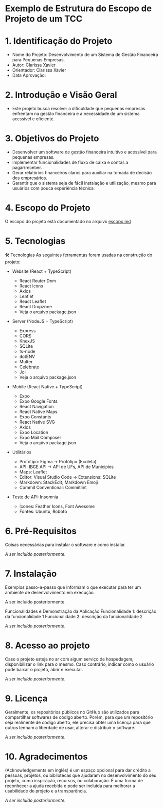 # Exemplo de Estrutura do Escopo de Projeto de um TCC
 
# 1. Identificação do Projeto 
- Nome do Projeto: Desenvolvimento de um Sistema de Gestão Financeira para Pequenas Empresas.
- Autor: Clarissa Xavier
- Orientador: Clarissa Xavier
- Data Aprovação: 

# 2. Introdução e Visão Geral 
 
- Este projeto busca resolver a dificuldade que pequenas empresas enfrentam na gestão financeira e a necessidade de um sistema acessível e eficiente.

# 3. Objetivos do Projeto
- Desenvolver um software de gestão financeira intuitivo e acessível para pequenas empresas. 
- Implementar funcionalidades de fluxo de caixa e contas a pagar/receber.  
- Gerar relatórios financeiros claros para auxiliar na tomada de decisão dos empresários.  
- Garantir que o sistema seja de fácil instalação e utilização, mesmo para usuários com pouca experiência técnica. 
 
# 4. Escopo do Projeto
O escopo do projeto está documentado no arquivo [escopo.md](https://github.com/clarissaxavierifrscanoas/LabDesenvolvimentoSoftware2025-2/blob/master/escopo.md)

# 5. Tecnologias
🛠 Tecnologias
As seguintes ferramentas foram usadas na construção do projeto:
* Website (React + TypeScript)
  * React Router Dom
  * React Icons
  * Axios
  * Leaflet
  * React Leaflet
  * React Dropzone
  * Veja o arquivo package.json

* Server (NodeJS + TypeScript)
  * Express
  * CORS
  * KnexJS
  * SQLite
  * ts-node
  * dotENV
  * Multer
  * Celebrate
  * Joi
  * Veja o arquivo package.json

* Mobile (React Native + TypeScript)
  * Expo
  * Expo Google Fonts
  * React Navigation
  * React Native Maps
  * Expo Constants
  * React Native SVG
  * Axios
  * Expo Location
  * Expo Mail Composer
  * Veja o arquivo package.json

* Utilitários
  * Protótipo: Figma → Protótipo (Ecoleta)
  * API: IBGE API → API de UFs, API de Municípios
  * Maps: Leaflet
  * Editor: Visual Studio Code → Extensions: SQLite
  * Markdown: StackEdit, Markdown Emoji
  * Commit Conventional: Commitlint

* Teste de API: Insomnia
  * Ícones: Feather Icons, Font Awesome
  * Fontes: Ubuntu, Roboto


# 6. Pré-Requisitos
Coisas necessárias para instalar o software e como instalar.

*A ser incluído posteriormente.*


# 7. Instalação
Exemplos passo-a-passo que informam o que executar para ter um ambiente de desenvolvimento em execução.

A ser incluído posteriormente.

Funcionalidades e Demonstração da Aplicação
Funcionalidade 1: descrição da funcionalidade 1
Funcionalidade 2: descrição da funcionalidade 2

*A ser incluído posteriormente.*

# 8. Acesso ao projeto
Caso o projeto esteja no ar com algum serviço de hospedagem, disponibilizar o link para o mesmo. Caso contrário, indicar como o usuário pode baixar o projeto, abrir e executar.

*A ser incluído posteriormente.*

# 9. Licença
Geralmente, os repositórios públicos no GitHub são utilizados para compartilhar softwares de código aberto. Porém, para que um repositório seja realmente de código aberto, ele precisa obter uma licença para que outros tenham a liberdade de usar, alterar e distribuir o software.

*A ser incluído posteriormente.*

# 10. Agradecimentos
(Acknowledgements em inglês) é um espaço opcional para dar crédito a pessoas, projetos, ou bibliotecas que ajudaram no desenvolvimento do seu projeto, como inspiração, recursos, ou colaboração. É uma forma de reconhecer a ajuda recebida e pode ser incluída para melhorar a usabilidade do projeto e a transparência.

*A ser incluído posteriormente.*
